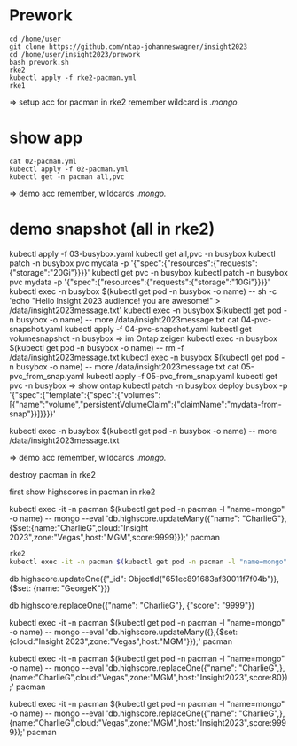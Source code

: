 # Prework

```console
cd /home/user
git clone https://github.com/ntap-johanneswagner/insight2023
cd /home/user/insight2023/prework
bash prework.sh
rke2
kubectl apply -f rke2-pacman.yml
rke1
```
=> setup acc for pacman in rke2 remember wildcard is .*mongo.*    


# show app
```console
cat 02-pacman.yml
kubectl apply -f 02-pacman.yml
kubectl get -n pacman all,pvc
```



=> demo acc remember, wildcards .*mongo.*

# demo snapshot (all in rke2)
kubectl apply -f 03-busybox.yaml
kubectl get all,pvc -n busybox 
kubectl patch -n busybox pvc mydata -p '{"spec":{"resources":{"requests":{"storage":"20Gi"}}}}'
kubectl get pvc -n busybox 
kubectl patch -n busybox pvc mydata -p '{"spec":{"resources":{"requests":{"storage":"10Gi"}}}}'
kubectl exec -n busybox $(kubectl get pod -n busybox -o name) -- sh -c 'echo "Hello Insight 2023 audience! you are awesome!" > /data/insight2023message.txt'
kubectl exec -n busybox $(kubectl get pod -n busybox -o name) -- more /data/insight2023message.txt
cat 04-pvc-snapshot.yaml
kubectl apply -f 04-pvc-snapshot.yaml
kubectl get volumesnapshot -n busybox
=> im Ontap zeigen
kubectl exec -n busybox $(kubectl get pod -n busybox -o name) -- rm -f /data/insight2023message.txt
kubectl exec -n busybox $(kubectl get pod -n busybox -o name) -- more /data/insight2023message.txt
cat 05-pvc_from_snap.yaml
kubectl apply -f 05-pvc_from_snap.yaml
kubectl get pvc -n busybox
=> show ontap
kubectl patch -n busybox deploy busybox -p '{"spec":{"template":{"spec":{"volumes":[{"name":"volume","persistentVolumeClaim":{"claimName":"mydata-from-snap"}}]}}}}'

kubectl exec -n busybox $(kubectl get pod -n busybox -o name) -- more /data/insight2023message.txt

=> demo acc remember, wildcards .*mongo.*

destroy pacman in rke2

first show highscores in pacman in rke2


kubectl exec -it -n pacman $(kubectl get pod -n pacman -l "name=mongo" -o name) -- mongo --eval 'db.highscore.updateMany({"name": "CharlieG"},{$set:{name:"CharlieG",cloud:"Insight 2023",zone:"Vegas",host:"MGM",score:9999}});' pacman

```bash
rke2
kubectl exec -it -n pacman $(kubectl get pod -n pacman -l "name=mongo" -o name) -- mongo --eval 'db.highscore.updateMany({},{$set:{name:"EVIL",cloud:"YOU",zone:"HAVE BEEN",host:"HACKED",score:"666"}});' pacman
```

db.highscore.updateOne({"_id": ObjectId("651ec891683af30011f7f04b")}, {$set: {name: "GeorgeK"}})

db.highscore.replaceOne({"name": "CharlieG"}, {"score": "9999"})

kubectl exec -it -n pacman $(kubectl get pod -n pacman -l "name=mongo" -o name) -- mongo --eval 'db.highscore.updateMany({},{$set:{cloud:"Insight 2023",zone:"Vegas",host:"MGM"}});' pacman

kubectl exec -it -n pacman $(kubectl get pod -n pacman -l "name=mongo" -o name) -- mongo --eval 'db.highscore.replaceOne({"name": "CharlieG",}, {name:"CharlieG",cloud:"Vegas",zone:"MGM",host:"Insight2023",score:80});' pacman

kubectl exec -it -n pacman $(kubectl get pod -n pacman -l "name=mongo" -o name) -- mongo --eval 'db.highscore.replaceOne({"name": "CharlieG",}, {name:"CharlieG",cloud:"Vegas",zone:"MGM",host:"Insight2023",score:9999});' pacman

